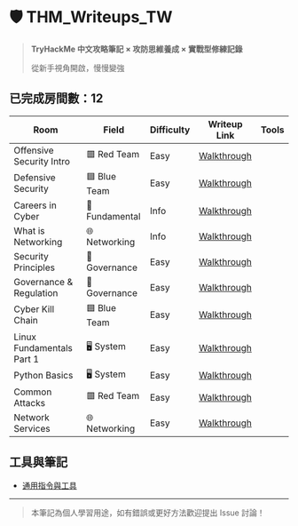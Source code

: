 # 🛡️ THM_Writeups_TW

> **TryHackMe 中文攻略筆記 × 攻防思維養成 × 實戰型修練記錄** 
>
> 從新手視角開啟，慢慢變強

## 已完成房間數：12

|  Room                          |                 Field                |           Difficulty          |                 Writeup Link               |          Tools         | 
|--------------------------------------------------|--------------------------------------|-------------------------------|--------------------------------------------|-------------|
| Offensive Security Intro    |               	🟥 Red Team       |              Easy             | [Walkthrough](./rooms/01_Offensive%20Security%20Intro.md) |
| Defensive Security           |             🟦 Blue Team         |              Easy             | [Walkthrough](./rooms/02_Defensive%20Security%20Intro.md) |
| Careers in Cyber            |           🔧Fundamental    |              Info             | [Walkthrough](./rooms/03_Careers%20in%20Cyber) |
| What is Networking           |      🌐 Networking   |              Info             | [Walkthrough](./rooms/name1/walkthrough.md) |
| Security Principles          |   🧾 Governance |             Easy          | [Walkthrough](./rooms/name1/walkthrough.md) |
| Governance & Regulation        |   🧾 Governance |             Easy          | [Walkthrough](./rooms/name1/walkthrough.md) |
| Cyber Kill Chain              |        🟦 Blue Team    |             Easy          | [Walkthrough](./rooms/name1/walkthrough.md) |
|  Linux Fundamentals Part 1      |    🖥️ System  |             Easy          | [Walkthrough](./rooms/name1/walkthrough.md) |
| Python Basics               |     🖥️ System |             Easy          | [Walkthrough](./rooms/name1/walkthrough.md) |
| Common Attacks                 |    	🟥 Red Team   |             Easy          | [Walkthrough](./rooms/name1/walkthrough.md) |
| Network Services                 |    🌐 Networking   |             Easy          | [Walkthrough](./rooms/name1/walkthrough.md) |


## 工具與筆記
- [通用指令與工具](./assets/common-tools.md)

---

> 本筆記為個人學習用途，如有錯誤或更好方法歡迎提出 Issue 討論！
